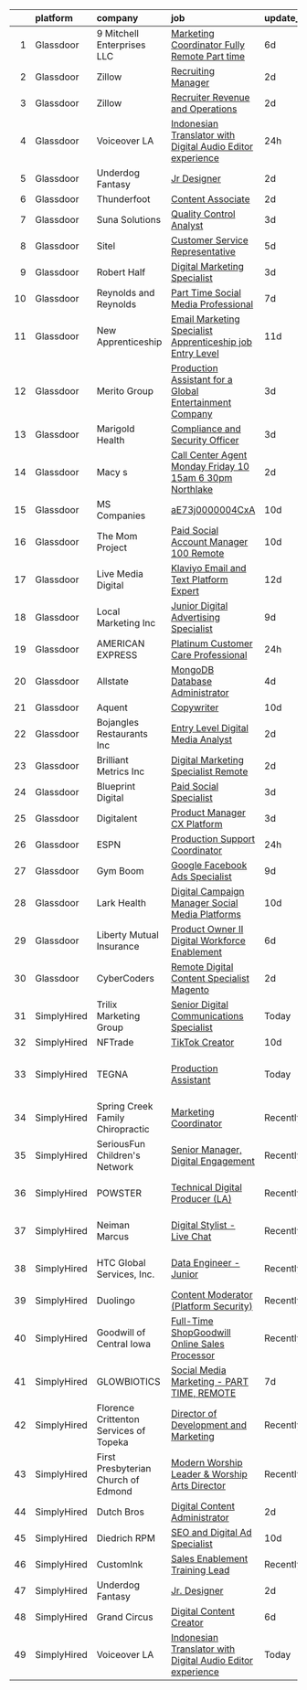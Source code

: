 

|    | platform    | company                                | job                                                                                                                                                                                                                                                                                                                                                                                                                                                                                                                                                                                                                                                                                                                                                                                                                                                                                                                                                                                                                                                                                                                                                                                                                                                                                                                                                                                                                                                                                                                                | update_time   | location                    |
|---:|:------------|:---------------------------------------|:-----------------------------------------------------------------------------------------------------------------------------------------------------------------------------------------------------------------------------------------------------------------------------------------------------------------------------------------------------------------------------------------------------------------------------------------------------------------------------------------------------------------------------------------------------------------------------------------------------------------------------------------------------------------------------------------------------------------------------------------------------------------------------------------------------------------------------------------------------------------------------------------------------------------------------------------------------------------------------------------------------------------------------------------------------------------------------------------------------------------------------------------------------------------------------------------------------------------------------------------------------------------------------------------------------------------------------------------------------------------------------------------------------------------------------------------------------------------------------------------------------------------------------------|:--------------|:----------------------------|
|  1 | Glassdoor   | 9 Mitchell Enterprises  LLC            | [Marketing Coordinator   Fully Remote  Part time](https://www.glassdoor.com/partner/jobListing.htm?pos=109&ao=1110586&s=58&guid=000001815bd82661876783ccb4661e90&src=GD_JOB_AD&t=SR&vt=w&ea=1&cs=1_9261e1f8&cb=1655103301888&jobListingId=1007921210020&cpc=8795CF9063CD573D&jrtk=3-0-1g5dtg9lir15q801-1g5dtg9m1pkgu800-f62b9c7f2138d9f6--6NYlbfkN0BSFMCn7eeYRzS2N3iwmmjpTrky-tMhmfn8thTthZAoea58hDP6x_fJmTd1usohmTFAjnv5X-oxljtOXFHT1jrC_3pUy-PX27fFUlzIHBQG2rx99mDlpj85_8XjrCGBTB2-lxD1PUNO4xuyzA1f0Nod8rhuz7AMbVUFYgIbfELLiPIkcMDpP-2KP6H9iTSjmokwvsYEZRHsSqSbH3_oQtiZSUS5ERjmkgXeS9Ec7zKlPPNJoxviZpGN8uAFUXKirskcGLVU3hC5ysF1ANRmkWlpaQqyEinv-3-uoxLq8lin73w570H6C7MAfpkchcb-8WARz1VyhDR-BLh-dPvmrs_4YGYNrf7Wvt5fkdLqBGp5YYtfWGpOn0IInOgja4hHazBvyoJDUAdhyoMt4z0edmoMr2aQcWiGArwvVKBx_-U94srZtNtLR46mOPm7R9DAt2Lv8VZx6FqK0h18iv6vRqp5zqqPXQM6F1WXlTtz1f-abxkKkzZ7QNNM48yqo4lTeSk7yMr8feK0nmg8_GpOiF_B)                                                                                                                                                                                                                                                                                                                                                                                                                                                                                                                                                                                                                         | 6d            | Remote                      |
|  2 | Glassdoor   | Zillow                                 | [Recruiting Manager](https://www.glassdoor.com/partner/jobListing.htm?pos=116&ao=1110586&s=58&guid=000001815bd82661876783ccb4661e90&src=GD_JOB_AD&t=SR&vt=w&cs=1_f4bce9d2&cb=1655103301890&jobListingId=1007932552451&cpc=F41FEAB56D215062&jrtk=3-0-1g5dtg9lir15q801-1g5dtg9m1pkgu800-b11a5a22c1d738e2--6NYlbfkN0ANMurRYyPEXg08u6OamUd1Mvhk-zhFSGYIZgoJR86UvYL2v6MoUqae-sD5DnU21vqifuXq_WuEnXXXVBmk6fLVYz8GJ2OcugNzUFVsbAfMfs_sFWppepNybC8zej0n13G1dj7YBxpFM3xlNn4E4aVtDt7nUKP7NlAcVcdmr1Iu5bKRICpda-Eb21EA-Gyf2eUsmyokzLpjoGs1MvbdUlW6-wKAU_yn0CQw04z9TUxEdRUfkPzBAfVfJ_KPalcioED5HChb5QII9qVf_8Q-qtsli0Rzrv0_SkdO4j3-bK5Gh-R7-jrhoVUMIAg1Ss9ZmsbgZrM1aFO_mLCqSQQPPnxOl9buUuwRQEw0p6B2-IP6mE92ZO6cbHz-236ammL6l4HNmYlYJtW4aRC514fUSYIwLfvS2ckyM2_fgI_qyVBmk0RF19UZsaDw_ZasyBRf5cuj5rRbpSzTLTN4JbkmAl69c9n2ORRsJmcMoErX8Aw0ELhWSWb_G5QTVkxBtR6q7fEa-d0-QkPxnqHnJlafDVIA4F92EEp0I_q7dhb8XzYDMjwbhrT_u6a23cZPCenp9NupEOoa3OkiWkoZY3twUXyjlUEcEVJ7FWg6SsYvt4OOmHsjEsNCmyesNefD2IVAv2Pd1PCi9Zh63fp6AOXnVu5xDMY9xrrwFbWqXJ1USOi01OevZPQd0c3pA-TyRx1mlc92aoqNbCduh9-C4K5iniZqrwHW8V_r1Oxvk-7G16n5TruCS1Y4l3wvqnL9D66Dnt9goMCFDN6GiEa4O5pDxQEGrj-C-N93GiafVfHICTE6_MRxXbWvNwyxLLgPa7YH3Paw5IfuFwywb1GCd_su3RPLWEfjWBCbd5y30kr676rYWMfYV_yCFnaflGsdHhozlQA%3D)                                                                                                                                                                                                                                                                             | 2d            | Remote                      |
|  3 | Glassdoor   | Zillow                                 | [Recruiter  Revenue and Operations](https://www.glassdoor.com/partner/jobListing.htm?pos=113&ao=1110586&s=58&guid=000001815bd82661876783ccb4661e90&src=GD_JOB_AD&t=SR&vt=w&cs=1_ad6d5e12&cb=1655103301889&jobListingId=1007932552450&cpc=AC285F3A3ECA6BB0&jrtk=3-0-1g5dtg9lir15q801-1g5dtg9m1pkgu800-45abf859e44f161a--6NYlbfkN0ANMurRYyPEXg08u6OamUd1Mvhk-zhFSGYIZgoJR86UvYL2v6MoUqae-sD5DnU21vqifuXq_WuEndYloAUq4fLMK_bWR2Ljk3gJMirSM66VgDgy1SQ9EqNz_irzdbUIYZmVRdha_u165LilWBMFQXMkNsIsNVyvg4jvwKr65WcQUPZYvCwo7A93kgAxmuF-FOk9sehntzjy4gQNC_yBiM-jfVvlOq55vls0svyn_kECYTZDNH6XG1f6w1nGO73wM_oKQMWq4BuAv3Q1a_0bihZX5EcoYmwVrjTVQMMS9L4MSmXL0FpCUqMe0sHuRb9IPG2zyHGf0_dUYOhBWgE04FlUK0Imme84op-gb9xRqS_pmWRTZDi-C_T2aWR_5W4S5ifQKyAARnM3XFFmnT0qZ1JaIXVlezFlAUwxB8x1eSpW9hhJfP0D3uQGJOZnOKyk27Ni5-quBRAg1cpsi6mmLzRu3MXKoFlv_3O0o0-7d85fnT4qQueUpNnALaXMCb3jiRnKlIez7TmpIl1kg4h4MlOA0Fq56JF2DohMtQoG8SZWsd8gjbaXTqavPY_e7-BK0KXU2bdJYo8AiHONzK56HvPmIxHheJTQDvn9JodzoaHgTU9cBf3dt0ppgL7lV7OYiXVEIndCJSiwKsHyev6HHLhoXoDyaZJvmhOlEl-hLOnCxyxv9ieBZTKu2UsDoVHe3U5-Nw7o5FXDWfM1CbW5S8BNu-7pGeV9doQc6LKFG2iC3i8GdPyznNDe5e2ex3MpKnflPZXf5mPHS1wY7NLK1aYq3RUqecFCA28n8hV2mNQdu6JuXoI19GDnS7tc86PrrgR7sEhh3-etbG7V5BKunN_AUBDkj6h9gDiRBT71C9LTCZzQOZtETiY0EWWGG-x9fqE%3D)                                                                                                                                                                                                                                                              | 2d            | Remote                      |
|  4 | Glassdoor   | Voiceover LA                           | [Indonesian Translator with Digital Audio Editor experience](https://www.glassdoor.com/partner/jobListing.htm?pos=101&ao=1110586&s=58&guid=000001815bd82661876783ccb4661e90&src=GD_JOB_AD&t=SR&vt=w&ea=1&cs=1_a5fb8438&cb=1655103301886&jobListingId=1007933939678&cpc=39721386339D0809&jrtk=3-0-1g5dtg9lir15q801-1g5dtg9m1pkgu800-20cc62e87853fccb--6NYlbfkN0DsBOlmEAMqZtav1V1WKZO3RUElpafjggtWvxyDQ3xFSh1wBRGmW-tFba2W_xw8-Hatjcodl3mTwz4idUuiZhDZXlKJifyiZnd16kPJfp4M4lo3uXkctPz3dNjnCa3CYtOqih6zwFo5UgrtChhrC3-NFQkg1VW5RyFjC_ok75n5nFb2v8G8K3xeaukjPzgj7MzSYPvi-sT-3Y_Aj8op4hKtF_51dT7xvU9-XFkeLkFJBnY-ewPHtCNJCrbc6OTijHgzMI2YQP3gNsbM2sAADgL008H-sfamjvk-U1Fo75tk1sZ7Iz5ZXFHq6hBQ_TsQQl0altIocbgRTH2NXcVAxL1NuFjnwGxCGQmiUZlb0HVVw7Nv6o8H9g8nHCITyYJNDTcEWdiGzrThYpxVKeeycpbfSkcD_ukZ4-2r7uBJaSzSlvCip-DyzO4Tlm-OgOMUEQkpYg65Sqejb-KrxHQD99tBgsqhRcbRzlHiZ_5efPPzTo92pKW2XBB6JJtLLBATRC6xCjfau0BywQ%3D%3D)                                                                                                                                                                                                                                                                                                                                                                                                                                                                                                                                                                                                                  | 24h           | Remote                      |
|  5 | Glassdoor   | Underdog Fantasy                       | [Jr  Designer](https://www.glassdoor.com/partner/jobListing.htm?pos=129&ao=1136043&s=58&guid=000001815bd82661876783ccb4661e90&src=GD_JOB_AD&t=SR&vt=w&cs=1_1f39be76&cb=1655103301892&jobListingId=1007932103503&jrtk=3-0-1g5dtg9lir15q801-1g5dtg9m1pkgu800-88605f5ca8597a17-)                                                                                                                                                                                                                                                                                                                                                                                                                                                                                                                                                                                                                                                                                                                                                                                                                                                                                                                                                                                                                                                                                                                                                                                                                                                      | 2d            | Remote                      |
|  6 | Glassdoor   | Thunderfoot                            | [Content Associate](https://www.glassdoor.com/partner/jobListing.htm?pos=105&ao=1110586&s=58&guid=000001815bd82661876783ccb4661e90&src=GD_JOB_AD&t=SR&vt=w&cs=1_cf8115ae&cb=1655103301886&jobListingId=1007931841418&cpc=F4EED0218A761C36&jrtk=3-0-1g5dtg9lir15q801-1g5dtg9m1pkgu800-62f42ef99e2d38b9--6NYlbfkN0DADIrViP-jcLMruqjCgkvMksueoTQ5-MUjT6nkJ8WHHdfoPgZB6Geja9A4u2Yji6lcFMqFLd8fExCsSiUyIRb47MsFWqj5NDnXeLDlux2ExDbBztpkOtE771d-PUwHTXJtTg7gkEnKJDfWUSMCYFV6oWrbUYPOWiIu-O-6xKaqZY8HGOxVkujxwiPlWUjjADV4ecRGN4keZy2x2mgyMLIGtVyT94SlVEDJGrX474bmqhBI9UoPDBapwQMO1S-oR6P2hLuUgyqStuAQkl0Lm4QmyuV5iWwNdD-j-86OcXePQZAdqZyF64xyVsqjZGst7dsYlZTiGCjL442bamBGJ5RPV7Hvz-MBmHu9t497-PiTzlPj3_q1nOFOJRsrl82vmPXsaMD-r9-iAMQTPpkm6j4Gn6oxrWkN-xLzCRzHqPPCUZz7Uyat8YEZ-5lkjcvx4PqNMvAIjhrbSyGMJw9VY-c6gGQMxkC5lL-zmEtcxr582k6Ti7JBEnJ6-MOGDkteU1LUQIPzuBiGpzgUhv7GfydH)                                                                                                                                                                                                                                                                                                                                                                                                                                                                                                                                                                                                                                                            | 2d            | Remote                      |
|  7 | Glassdoor   | Suna Solutions                         | [Quality Control Analyst](https://www.glassdoor.com/partner/jobListing.htm?pos=122&ao=1110586&s=58&guid=000001815bd82661876783ccb4661e90&src=GD_JOB_AD&t=SR&vt=w&ea=1&cs=1_8d55f3d5&cb=1655103301891&jobListingId=1007929727292&cpc=1FDE87803EF93CD3&jrtk=3-0-1g5dtg9lir15q801-1g5dtg9m1pkgu800-5534a91d49a13d1c--6NYlbfkN0CrKuqFZ2HChdZyiPpNbXltZG8irn86HcrPSLd6tRIx4ZVIhI3EJU2hNTlUwn7jSEQypyfTYUemESxWxou7_jzjgQt4i_Mv3IMecdU72UuDiYwHzhysaUgBqoSVZu4qWN_bob6W3b9yfvgwlswaY7PXCDZgfcdPTdmHWyyxQyO7ClEzb2z7Yu5nswUlKtbI3Tf29g8L-XPqIlrAenHhF38wd39am-llfMKzFavoCh03jN-4VG0XpSKBgUIA5a-f-Ukokm5paOIflkb_2F_rB5IPKHEQpYj6ZCc9gxXZs4_q25izIs7JsHHMkE-e7tHJJhbYcY7inFqOMZKAnGqNP2dVs5LHq2vEQDyhexFNjr1ghFiI28ktpr3R0DqXTZ69ghfSKvjD_f4m0sxzMjuIh0FquRITM4FJTLxF3FQx3ZmyegpcQ9O3i1TpDQkqC2f40M45-DvwesDarMqOHRilUcEiaaN5ebgvKGM3AqWjoeQzGIonaBeuUjkPE7NHywEzyuT3M2K45Hm6x_u1beZFF4Ep)                                                                                                                                                                                                                                                                                                                                                                                                                                                                                                                                                                                                                                                 | 3d            | Remote                      |
|  8 | Glassdoor   | Sitel                                  | [Customer Service Representative](https://www.glassdoor.com/partner/jobListing.htm?pos=102&ao=1110586&s=58&guid=000001815bd82661876783ccb4661e90&src=GD_JOB_AD&t=SR&vt=w&cs=1_d7007f0d&cb=1655103301885&jobListingId=1007923404343&cpc=3BA4CE39D5B5DEF5&jrtk=3-0-1g5dtg9lir15q801-1g5dtg9m1pkgu800-32fe2d651763fd99--6NYlbfkN0CBtZxUpP1QTOYFeIJnsNrvL2IvFQoGtsAuEWSa46ujWVuS4m7EkjU5ZZ5i67e7zzWspVzDbrwPtSXOQLFlCGBNCFfkak1sM196VjgWo76NvJHv7o4GLeKr-rOA_9Jz91gfEMKe5SFvrvlM5l0d87JtXgIJilXxK1ZAbHtSHCG5ewI2T3V83oOxaJQoTftcmCA_a-eqVVtv3K3ZUbqlhxIo5wh_BtN_jQzzxfmJsmwKB2ee2o4GDBtpABthl4Vc-62-K6S2LKUSq9muVYWRi5QdFHR732oaU3id4861nPuM1kml_sf84D0SgWs3SWNdIGpoadb3andoZ1dTbp0RH2Fb1uRCqaHVK2p-UysQCZYvpGidpEUFBKgL_ee18QTylH4jncp8T-V8DhsFsjbc4JtwMHgbTQMCxsyXXRowsbUI3HMWtlxJ6JEZwkMggvI9nlSpzmSZRD6vkcFvewtNAW7VjnlND34VrRm6NtKieHWUr8O2TMZb0oAqyEx5jw9evqI%3D)                                                                                                                                                                                                                                                                                                                                                                                                                                                                                                                                                                                                                                                                | 5d            | Hephzibah, GA               |
|  9 | Glassdoor   | Robert Half                            | [Digital Marketing Specialist](https://www.glassdoor.com/partner/jobListing.htm?pos=127&ao=1110586&s=58&guid=000001815bd82661876783ccb4661e90&src=GD_JOB_AD&t=SR&vt=w&ea=1&cs=1_562b98e7&cb=1655103301892&jobListingId=1007929643911&cpc=8795CF9063CD573D&jrtk=3-0-1g5dtg9lir15q801-1g5dtg9m1pkgu800-a65569611eb9b146--6NYlbfkN0CpzDdaQkua3np5pkmj49lKioZwmwxQ-yx5plwbYmV_M1N0TAEqFh9qBSQddGPhXeZpUeQmchZYy_R8WKSHK-Evz8ZYdhMQtAlqTCd6udp-hFvtHCY48UqZqxCk3IteXyG9FUe6llHO6dOa32QBmSiH2fljHlppmTk3LANFDzgkX4UnYJdaKaIYsz-pAZmsGW0aRmhXrpD5TWwJr-Ip_sMpfQMj9PjutplJKjyqeB4-8XAtNaYjGZZ4PS7l8FGRAEZqkhzvhiTfnqV3lco9fbiEAcv0bjNYVqcLN9w3RSH-0s20hlyUhGZp3PKSGfKOfSLpFboBGWjiwKaIZG7XTsKz3Mj7hGVjg4xzLu-TUwYD8xYQ11wD5C5WdLcINvPRehjL0X_Wd_IaLszBAzfzU3ngKspA1SmDM9-7c-gFpt7GPqKKfJv3Jwi5FmX-Z7SUmNvt2Ta2zaQjNHxaHia7x5Kn-obrQPVrpEmPcV4bUj6kKx1nKt_gMK7Dz5DN2uITq2c%3D)                                                                                                                                                                                                                                                                                                                                                                                                                                                                                                                                                                                                                                                              | 3d            | Remote                      |
| 10 | Glassdoor   | Reynolds and Reynolds                  | [Part Time Social Media Professional](https://www.glassdoor.com/partner/jobListing.htm?pos=130&ao=1136043&s=58&guid=000001815bd82661876783ccb4661e90&src=GD_JOB_AD&t=SR&vt=w&cs=1_23c76c2f&cb=1655103301892&jobListingId=1007918363165&jrtk=3-0-1g5dtg9lir15q801-1g5dtg9m1pkgu800-7b52f04925b35da3-)                                                                                                                                                                                                                                                                                                                                                                                                                                                                                                                                                                                                                                                                                                                                                                                                                                                                                                                                                                                                                                                                                                                                                                                                                               | 7d            | College Station, TX         |
| 11 | Glassdoor   | New Apprenticeship                     | [Email Marketing Specialist   Apprenticeship job  Entry Level ](https://www.glassdoor.com/partner/jobListing.htm?pos=112&ao=1110586&s=58&guid=000001815bd82661876783ccb4661e90&src=GD_JOB_AD&t=SR&vt=w&cs=1_b4df38e5&cb=1655103301889&jobListingId=1007910269095&cpc=BCC169F53084E245&jrtk=3-0-1g5dtg9lir15q801-1g5dtg9m1pkgu800-2ac7fdc74ef1d96c--6NYlbfkN0DTBj4QuFnqhUtF9Z2VxXbtwG9o9MshGMGKhqGuRanbGyMSKNP2ipuKyi3vSHNuBh_qm0FukiC-HzID8hShhQ7HSKABTN1xWU16Z9ddCbxP6jHqIqMDcv38bPp81BjzagoGwhAcLoOqXlhr0ylGlchxR9yANVZ_r3MeiUpYoxna42EUqG2O_s4-Ey1mHjsvntXbQRIxDNA0CdyNlofw8Sj2ZC7bddhwJeYKm5siRlPr-Oq-qN7oBLqMeW18aRvbGpergslH7ZFePqYDw1qg-9XuNOshlHmYGK5H7C6RLiaLislaLS_lmOMLKrpU4FMz5jjkWZ24rAnPgkAZAI0zwouAjdFVF1_Xi9tpE2f4TIqsj-Y1uGka3sTNxOpWErdq77HjZ53UWHnI9LwHQLWSEs2MIZ182japT5eNKQ542CR_8Dkt9RsY9BK4b4JiMonUYfxvczrdXzUBSHtS5QwYJ-A39CxiRl_uo-0%3D)                                                                                                                                                                                                                                                                                                                                                                                                                                                                                                                                                                                                                                                                  | 11d           | Austin, TX                  |
| 12 | Glassdoor   | Merito Group                           | [Production Assistant for a Global Entertainment Company](https://www.glassdoor.com/partner/jobListing.htm?pos=128&ao=1110586&s=58&guid=000001815bd82661876783ccb4661e90&src=GD_JOB_AD&t=SR&vt=w&ea=1&cs=1_411c0c55&cb=1655103301892&jobListingId=1007929187318&cpc=2CAED5C921A5F994&jrtk=3-0-1g5dtg9lir15q801-1g5dtg9m1pkgu800-015427ad1f571a9c--6NYlbfkN0BiFxj03khHpQVrbr7WGfYZUHWT332XoZuzkLWtDHD2LOluePrTH2Xhx21FhMTqi1f42yBsZzH4MLqhlc-ptYNyGY7HkM8X_NL2KbU1bhQKBP24WEpDdAr9CjZpvoOSLD83xtcfGy7_iLhZchFyjYPLdkj9CchVqBc58cu74xes1rEz5alcd2tJqlEQcRK44NJKmPivNT3ltkEKdkut6rtB6l_Xv2X7Lx34h-0Q6ZnxGzUItH3KoGwZuq9bhawdHrOBl1Getlx2VmpEF-MnUicKwsh7US1cHdX7LADFTskGHd4FomXNxgNaCLHoBZQzqqJqYKmmVFsTgYqu--IdT_xBXVrofWgnNbL87MKsp7Qq6tIRm7U2O8Pdt7QjtqTWxrlACGckmGggP5dmjv4tLtoVwmR3Uxgd28k31gxymKpZ1aYAyuagQ10fyORDFGQ9forFhn1jymV8MQktfRCGqBGkIzGpTmxZt-DGy1jErrQlcQnNnukJnNxUjdtGjbqyqL1HTQMPEpwzQdsmACK5duG-yOpHiwi02ogLJaNE_4QFrg%3D%3D)                                                                                                                                                                                                                                                                                                                                                                                                                                                                                                                                                                                     | 3d            | Arlington, VA               |
| 13 | Glassdoor   | Marigold Health                        | [Compliance and Security Officer](https://www.glassdoor.com/partner/jobListing.htm?pos=114&ao=1110586&s=58&guid=000001815bd82661876783ccb4661e90&src=GD_JOB_AD&t=SR&vt=w&cs=1_2b2302f4&cb=1655103301889&jobListingId=1007929693784&cpc=1FDE87803EF93CD3&jrtk=3-0-1g5dtg9lir15q801-1g5dtg9m1pkgu800-8c0f68c20571673d--6NYlbfkN0BOXuGoEprab630UTZtlO0zSF92s9S7S2JAKfDpgJnI406gz29ovhYOeqb6eY7l0uT23SL8vtJE9c3AeaDpHlId1KB1pvDCbTx-C4q3WLuuDE7eWStVN5-z4h5bweqrON8KgfTDz8mUS5F5-1njXiHac_URSGoqIb_aKIfbtkwH8bs_CyNyMCBsPV6dxyCuEjv1r-nVa5Do9ucKbs1zlK6rvuD-OC3ZT7jhqUNAuBN2qvhcQuAKEauicmRZLwoXjvWYOlINjIA_iiGIfZcjdPzT7WywVyhB50DcB6WTDAJ2ga69JuWZAhnG73XwXmp9XMuERAa0cJO-a5dLxAhnb8VR5Jh_GjK2OYskeX9FfYPdXl3sjn6nN84ep4daQbEQWt6alA6X-52shlRoCmATMN2BCBLsmBvdDncEGMCuQrT_5v4fFjjC_lpZw4wcbXIpx4dX6aqdbKrjwyjFTQisEPcg8EpbkAdm6k2nJsEf3cuYlJqSK0IsnEysLNRdDPz0-q0oH7syaePfVQ%3D%3D)                                                                                                                                                                                                                                                                                                                                                                                                                                                                                                                                                                                                                                                  | 3d            | Remote                      |
| 14 | Glassdoor   | Macy s                                 | [Call Center Agent   Monday   Friday  10 15am   6 30pm   Northlake](https://www.glassdoor.com/partner/jobListing.htm?pos=119&ao=1110586&s=58&guid=000001815bd82661876783ccb4661e90&src=GD_JOB_AD&t=SR&vt=w&cs=1_055e055e&cb=1655103301890&jobListingId=1007930906774&cpc=F41FEAB56D215062&jrtk=3-0-1g5dtg9lir15q801-1g5dtg9m1pkgu800-0cd06322d5237405--6NYlbfkN0DjHvLHG-fYDKeElzGabtytFldtxc-EIiSdXvIQjqX9HIzUG8IcG8J2XBf8CGtTQzigsVLouaJEhk1chz9acrQWKqYta8C2-F_sUGsRAz06zKl3UGG3Uocde9fH8L_BIe9F3azpX5RU4IJFdTxIqFpTFWSVpaPsL-jNLdrJsH4RSZeU3JdmyRbT5Ud3c51NdmvnogkXWjpUgcnNoZ78BX6pktlAH1lVP76uX-cXTt2KOoGNsilUzDZ8mxILoKXEZTOWAzkuEHN-84FvYJJj4FPAwGNqES_xefuWcKzjWHo7K4Id2DWsjekdZgDoEYAKmrcI3Ej--8YP0Laf7GfZL07y2faSJRpItBBw_YpER7B9HTHTZjw7pHBrFwsuE41Dn4ybbPlNjpCUWyCo5N4AX0vGADAFkMBVf9zK7t1Jx3c4TAcLNffTlGEJPIkYDP0P5HqxCtGbxFOtrrDeX_yei73DPENb0qJmGyzOqsr7idUH9GhS7l0jF0w4nHVyqBVGk5KkpHESz0IE4ihLW4Kw6TTjGM-wctG2IJHvxKgErD7TYiJ6wrXQqIYEqTuUd3R7Hogv78TYXKWWd4EOnT6zK7RYbAyxsDbCcoVxKWZWzujYsTaaKKveBdxZ1IURWX2HeMuv2eQtNLubFgp3vdOmGJffHMCtQz99Yhn3xKiC9y9F0FTT1XwR-NowUI0RaZRtuw_wvPvdbOdtvkwIRHcf5OqJOm44RQa4OJFJ4YNDYJQqe_ob-pja6s0wxFxDkkpGgAVLDbUQQfUNvW3JvfBV9XyH3j1HuPzNbuxZQgpXpCzjPAzvuslgIzhsyJLErieN7NNjlDUTQBXCNeSbnWl6P5kHsVlIH_4bZHrlZj3WmYV5vDDm4bV-x04meDKNp4wurDY5vQ_dGMRmYshNUhBWoVcdS9zSQAlt66P94PqAo5PJT1Ssg78F57pJFofAwlOWQBhM6GPVfHFLb-Y7ap-HhDpALYY6ouahHwUF7VgBYJoKbJLr2ZiIvLoXdYA6lF_PneWhFIaT_643Gg%3D%3D)                                                                                | 2d            | Atlanta, GA                 |
| 15 | Glassdoor   | MS Companies                           | [aE73j0000004CxA](https://www.glassdoor.com/partner/jobListing.htm?pos=106&ao=1110586&s=58&guid=000001815bd82661876783ccb4661e90&src=GD_JOB_AD&t=SR&vt=w&ea=1&cs=1_cd89566c&cb=1655103301887&jobListingId=1007913938250&cpc=444700D72F2ECBCE&jrtk=3-0-1g5dtg9lir15q801-1g5dtg9m1pkgu800-e227b6e78217950b--6NYlbfkN0CHRJdIZ4BVMB46Il__atvtPVHzVRY1iBIMLOAFKnfHwlvPFa5BHrP_HqjVdXOt0B-ymID9tklLG6CvnOhtd1dXlgQEEEr42Kattk5kERmJ3LdTqxL-P3sA7SxerF6TK1MDxmrnhkvqzfiyuxTbTGHM6oh2dc48ra3FY2Bu1zzIn2A4Gdlnb6c-uIbJHcIj0vprBkE3T7o1S8bwwtTH_t4D_hbKcr7oCr6ellTAXbRjKKe3C_TJh8Gbmp8OrOT4KjtrLRoPKlwV-uTHPVX21AkhKSRXDltgKojcFFw9Hkj-PQXipL6ElV4nZ8UzGSDcp6wZWyJ_6c2XZXfzU_-O63RjKW6ab-bmwqHAOqu0FGQ758ZYy9p9IS3e1ziefkUJUC94bBdUaP0fh91N-6awgnWrPseu57BlRGUg267kRYjOOF4eiZJ0EovdAci7kcWvi0n-ZXhLVZf9Eq3WpTYDn4TKhYj4mFjTIgi0lsqzQknAzNHzON2XhuGEe3Tg4ymmyq7dyUN0pFE_urIL3vtZ8Gxd6-wuCghGGMQ3wwfdug50DVBbuayFC587)                                                                                                                                                                                                                                                                                                                                                                                                                                                                                                                                                                                                                         | 10d           | Seymour, IN                 |
| 16 | Glassdoor   | The Mom Project                        | [Paid Social Account Manager  100  Remote ](https://www.glassdoor.com/partner/jobListing.htm?pos=125&ao=1110586&s=58&guid=000001815bd82661876783ccb4661e90&src=GD_JOB_AD&t=SR&vt=w&cs=1_071b4ea9&cb=1655103301891&jobListingId=1007914033465&cpc=AC285F3A3ECA6BB0&jrtk=3-0-1g5dtg9lir15q801-1g5dtg9m1pkgu800-b5a7e1d4d2bae5ac--6NYlbfkN0BDp_epf89aHDQhKpPegNJQ_ldQpEFZQsM9OcONMGxWx6pU56EKHF58QjVdAUvn2gWOCKJLX5PahxihWHxKO_GN_NFKq1Y7p7HrqWOOB274ytyBHeN_2lQmvE1OTeq7jQ1ENejvETlBMRcT1FUbxM4swL_iwtSVU9iACK4KKblOqqW6CKK5yl7B_45XQbWR7eIExx5WrCZJWgdufeZ3FQgfSFGaLsrHJ2KaRhuL1B0hIzAUNgYFu3bh8oPF56K07aIpr2W_zNgo3aJeeAVvHPD4jAjuh2MfSoqlIrX6-9NPH0UgjQXjVgn-SE8YVHKfL-lGQg5K2L_rk_Tt8OhYCdeK7aOlUaJlEolnQ5Frfr9Byv_gsLArlJeL6phmJwCIp16uFvxiIxaKMAazS4EFLHe0AT0_GTPLURNUynCPR4o0G2vgQUjNyy0cihY6NcrD9t83p0aqaxcL3FUzZW0pl0E-Gz4EfeKqKFqdyN17EzkoGixY7h5L8S39_5F0oe7LoO-Tn1nVhaI9DylEJS-Eq5g3ZUQORgqMuAkmNzZYZISI5I65HlaUtFvR8ZuGg6InbidRPYndKdTsFNCR1dbODFqJt5zTx5Tgbo1OIUAaPMgqbrYlu2mnqyD0_zkI8wdGaySDEjgh8AyCK1rMD6rSzuxu_uKvSO8rtZ0FSWiyDTpM2nm_aot71yiAAVGNJeo3utyWUfY0M3A8AJPjuRvdTcG6WZL1r4-VVAw%3D)                                                                                                                                                                                                                                                                                                                                                                                                                      | 10d           | Remote                      |
| 17 | Glassdoor   | Live Media Digital                     | [Klaviyo Email and Text Platform Expert](https://www.glassdoor.com/partner/jobListing.htm?pos=103&ao=1110586&s=58&guid=000001815bd82661876783ccb4661e90&src=GD_JOB_AD&t=SR&vt=w&ea=1&cs=1_d6e8587e&cb=1655103301886&jobListingId=1007905273568&cpc=217C45A42544DB93&jrtk=3-0-1g5dtg9lir15q801-1g5dtg9m1pkgu800-ae8ad084977edd4a--6NYlbfkN0DWBQaY2zwAgLYjaHT7Fkd6i5PkXdnv4VQtX_K4EGjieNAi7hF5eXFClefUIk4sLcqZhMkg0gkgeLOHWVqxF11QzDrvKwzS56As2KYy_sCgKTj7OwB7obsZpsY4UrQ6B6W7u09d54JwKn4MEWfMeAjPE8c7beYuWLfTxGojTFpwzedircoc938xLr2GGDob2AVeBTTfwPZBmVavPQAOnSOa2G3H25OPoeL3WwWY7dFl_BBgdP6sLtOOyeBP3UC-qiE3HvsD46s-BUes8v8wlH6858HbjyMdChu42i-B0zljDcaS-F2rPTzGN383ZJqZJXevcOVyAzvNT_Xz7GedYyYdznLS_-Rni_DP86_Mc-bIWBigvpNgKG5sjBltmiPfOhIfqBDDySBGYGOWy6TR-GeacJbgS-9DOMuEtmz-tdCgJIn-DN8bNdy6URDlNRM0nkqIjygJuNGiHbwOG7Smiole7jq-lPhL__3Z3BiUZ-rqst0XmZupbmGrTk2t1AfVt4aWJ9KbNgMg4FQjUEFOzudo)                                                                                                                                                                                                                                                                                                                                                                                                                                                                                                                                                                                                                                  | 12d           | Remote                      |
| 18 | Glassdoor   | Local Marketing Inc                    | [Junior Digital Advertising Specialist](https://www.glassdoor.com/partner/jobListing.htm?pos=110&ao=1110586&s=58&guid=000001815bd82661876783ccb4661e90&src=GD_JOB_AD&t=SR&vt=w&ea=1&cs=1_d2946311&cb=1655103301889&jobListingId=1007916720752&cpc=FB7E4A1762AE5BEC&jrtk=3-0-1g5dtg9lir15q801-1g5dtg9m1pkgu800-a4b19dac3a846149--6NYlbfkN0CzmkxONe8j-yzr5BYuDjTG-MufwVApq4WSV9L6a0-OdY_oAMhkEJcf3EynQaWB1rgsIIXwJ7aa5b_LM_8JFTN5xDEdVBzpEn2k4nTgfxkEIqhRsGBrq9Aofs__r0TfV-lAxyeUfa-XpAIDz2DtNNt5yxgkI1ueAtvWidXXDIynmHmWvkPohFwoMF60Lv8xXzqV-TZKixS9ALa59L5kZqb3MeISIQ-c4KkelPfu3DU7jZiR7Px9-MwLzP03gGIPRFCRuXxD4PppjT2apMBZzMQ6hEgZmTI4qr29asw7KeL4PUFWjZR-KJfYNMgAthX_K4I55VId-i2U_-pif4FIOHNsJaxAcPSHDtp0GQC2WRoBDxOfQLajRug0IGGJhPz8XJ9Tlox_CswoJVTdlI_-mS9lVc8qa219jbl02-3UFMst1d8yWdPH46MECY56uhoRwBHIc0R6UX662QxB8bmBlB7tb3z8w6Dj9kon0p2vBFaZBSAgeh-y1qA-pB4BEP4hG5tW6Vsxh8iKkzEp3FnS4PA9)                                                                                                                                                                                                                                                                                                                                                                                                                                                                                                                                                                                                                                   | 9d            | Remote                      |
| 19 | Glassdoor   | AMERICAN EXPRESS                       | [Platinum Customer Care Professional](https://www.glassdoor.com/partner/jobListing.htm?pos=107&ao=1110586&s=58&guid=000001815bd82661876783ccb4661e90&src=GD_JOB_AD&t=SR&vt=w&cs=1_196bf5d7&cb=1655103301887&jobListingId=1007934563381&cpc=FD1C1DA32C38CFA7&jrtk=3-0-1g5dtg9lir15q801-1g5dtg9m1pkgu800-ddfc622afccc81fd--6NYlbfkN0A5nblP0AAnhgopED8_ojjQZxlXcLntPBcvKwP4k1GUfLPORtmzN_ZAa2GorthJNwEV9yq_WDlVwMZ7zJH3BiA_HkaM3yQCAWuyWmmfh3lGB7ZF0jOziFiww8W5crlnAffZPEGOBTWV5wAmYfgefcPF1vAu9Z-cyi-H6kN309og0CfCy4k49ssHpbQpDU_pN056UfUNs4QMXz8jPoJ3o6hCiC9DTTwVqpzYEmrF7fIE0TKc6tL4CqOG2bjt_Eb_mvRRJNpPXQTJeg6g4pJTnxKB-UGkJurkmo8wQcQBs-NqdE_lRI_uOwqPRbL2sibyGL4iEJmrO43BKH41rY6GLkpnWNXsimCBrxFVi1EjaoX6KTtvU13Y4wktWzKWxuD4FXsD8LOmGmes0H4GyZNBpySlzDm4Ab7AF78LujnlHUh6E_plglBz6Ehl)                                                                                                                                                                                                                                                                                                                                                                                                                                                                                                                                                                                                                                                                                                                                          | 24h           | Sunrise, FL                 |
| 20 | Glassdoor   | Allstate                               | [MongoDB Database Administrator](https://www.glassdoor.com/partner/jobListing.htm?pos=108&ao=1110586&s=58&guid=000001815bd82661876783ccb4661e90&src=GD_JOB_AD&t=SR&vt=w&cs=1_dd740632&cb=1655103301887&jobListingId=1007926067752&cpc=217C45A42544DB93&jrtk=3-0-1g5dtg9lir15q801-1g5dtg9m1pkgu800-c2124910500564d6--6NYlbfkN0BLH0BMQoDn-yw6Urt952hBm1JLFZ7WpBxND2cMIOjOqbFVk94wXfJol2fCSe2VsLxzSGw-UADt3aYqiuBWrWNgsBdMbi1YSO8Ygp3OP5qTbHrMIfp2r-N0gKuE9cixoVPMcb92q8kcKqgppvwscUw_BUbnWttFs-CcV57QYlQvTRQO3vIjjo1vVOK1geCmogSmq44T8_fhfTaP69A4oUuc3b6zDuqAgKJ7PD0R94YHi6Fo37m4FHvZ5n7R3VuRax_rIQG1wPfxGhTBbnbWK9k43wb0CpgAoqg7ihGqYj9BfBQeDxAFYLYCkp_o6TLO7AdnorD4PqOwrVwfeQoVUfegKGt4hZ3UBMNMFHNWD6zV9oKeJpifu3DFrYtn6xiDxsqcS2l5s0KNCjMr5lDdSOvRIATjZdJ4EzoCIheuKSQAzvcreVSCYNTUhcvqcsROaVcouFMDZLKUmnT2S6GyLJbIzEbb3Bd-lkXjgGQdVGLqX0_Cpud3jGLVEi3DsNN1UTcXS42QpujoCDZpvSqMzOjQdGKlyNf7Mp6UqwNXTGwMhdC8sMoZvUC7x9TFJuYZ6mfQNQgQGcWetEq-eH2ukbMyMDVjAbWaH06C7BnVGlI-9sP77YTTRL4xdivtJtpgFs5IT_fKBE-34mV57-mQtSsxx3343-l8KWcipKd2ZuN0p7j2Vw2apFoGnXSbUwBYxEWjY82FAWBQ007H_D100bd29wmxu0WjftYdHK-n4dzoJs1If9nqiH1jXxk2-2BeaIDUZIRlm6MYGoe01ugy6NHev1JnHyKJBLR5a_2FjzYIM4olaUX0O-Ag4Sl7ocpJVLUls9zwvRbsy8gqa1VyEJrnIGVOX8joYFm7Xjy9NwtPbMDOm2llSRXtoD1DsibYevCkMujrD4H6MTxpGOTC8AshYRjnJBbOFirOmJGd6gKBglU1UCu7UnyK421ptj8t1wSH9UqXWgL1auI4pPzvOGgnI1NoNFD_nfn_tLmvxLwuemjtqZOvxBR54VCz6puXSPnBISeuia8u_4zHYea1RSlz436lsrWs50pJtj1zuOVDEk36APCOpEkg7-5eD6qh5vjXgxpZgP4hndDL_YXxcwP17CCxa1A3nUvueJDdSKtODz4cipX2YJhqrKUVXAD1O4A%3D) | 4d            | Remote                      |
| 21 | Glassdoor   | Aquent                                 | [Copywriter](https://www.glassdoor.com/partner/jobListing.htm?pos=126&ao=1110586&s=58&guid=000001815bd82661876783ccb4661e90&src=GD_JOB_AD&t=SR&vt=w&cs=1_ba92d33f&cb=1655103301891&jobListingId=1007914398207&cpc=654405A9B1E0A9F5&jrtk=3-0-1g5dtg9lir15q801-1g5dtg9m1pkgu800-a7a1d026ea648034--6NYlbfkN0DMrcEu7yrtATojKJA7cEzGQ3FdRGWLh0CZQInL4ECGI9gD0Wolx9R2EDT7B77c2cSymM_uSYRioRs7ecjj2HwU4YNswYMNTZE0nYhXPmEAYwsAriNAwgqoFob9aVZYDg1vx1oLzhH-7VaKfYw2xtmfryrG52qPWI5-X41sYkEIJByTDPHlOH4cO5oXyIrEPMBemitWTP73acnkHybjV7p3M-nLItNcrA2hrpuGhhggLMFtJOWRsCDrr18rMCbCSI39blkG6JZKzvAgluvJ4b09E8O4nQDdzuExBT7G7FXM296ujMX-SAESOE-bfQVJruqyc15reDb2gT2VuB0bEBWlo0CtHqL5xAuA1t4q3OurAZ7G__VQcjbDOuQacfBkE7xzxJQQITQqTKRsLpve3czAO7sLIAA-biVBeurVvz8a_V04hhx10RSiLs4PS_WseoplW5vpTazJCQ%3D%3D)                                                                                                                                                                                                                                                                                                                                                                                                                                                                                                                                                                                                                                                                                                                                       | 10d           | Remote                      |
| 22 | Glassdoor   | Bojangles  Restaurants  Inc            | [Entry Level   Digital Media Analyst](https://www.glassdoor.com/partner/jobListing.htm?pos=121&ao=1110586&s=58&guid=000001815bd82661876783ccb4661e90&src=GD_JOB_AD&t=SR&vt=w&ea=1&cs=1_cf6a7058&cb=1655103301891&jobListingId=1007931621507&cpc=2CAED5C921A5F994&jrtk=3-0-1g5dtg9lir15q801-1g5dtg9m1pkgu800-72cd6b330e585f0b--6NYlbfkN0CYfPxwlCpdhUQAErO31IkOHoA7HoC2rFkDnF41D4b9ZC75vlebz7wNok6QwunKyuF1FFRzkg61m-tOZkt5i9P9eyGh41zjuam6EQrkLfRiSNh7x41AQAJRXNxDWpoXcr3QpPOazCwCg8-WS_F-v4PJSpAzKiEQxUaZ85AWMdloefqYmPvi-dpIdzn-qD4CtNkP7OzlSOlOfePWQp3U9AESVA6X3N2izPExQldAnKawMbxjyhKkg6uGnRjfK78tuakToH9FGVZf7VpicHQGz3cy8EukTlVT58Ewdv-4yo_D5LsQsp9Q95HjvCKcZ4kBjUCBXa7yMZpuNnTxAPoW39afkKyrGoEubN0iNL9x7WtN97qg2Fz22cpGXNGsDlYoBk2mdly4HL8pcMPspqyh7ywJnX5Gy5waa1-awTWBg4ZUjY6kRnpXqdcagAWg8vvroF_pqVyVW4ynenB2aI44c_1xF-FQs0afXV1e6BXHv62TcPjFi7L6EPsJHNQtYJvJt0VQZ2LnPX9_y70CiP9mBvfM)                                                                                                                                                                                                                                                                                                                                                                                                                                                                                                                                                                                                                                     | 2d            | Charlotte, NC               |
| 23 | Glassdoor   | Brilliant Metrics  Inc                 | [Digital Marketing Specialist  Remote ](https://www.glassdoor.com/partner/jobListing.htm?pos=115&ao=1110586&s=58&guid=000001815bd82661876783ccb4661e90&src=GD_JOB_AD&t=SR&vt=w&ea=1&cs=1_62371f96&cb=1655103301890&jobListingId=1007932447384&cpc=B076152010A3B66C&jrtk=3-0-1g5dtg9lir15q801-1g5dtg9m1pkgu800-eed58fa55ead5b34--6NYlbfkN0BdIF4Xm9g3pe2lcQ2AfJ1yM4cBhwKpZFTomdv1fwblUE5GOTrRqxwJcl9gt0fptuNkYYEYO_TSrzQ-ibU_04LvU0Fi2wXbuWjj7aSdIh7kKEu6zmFS3xb-QQQN1Rm-rBSvfxt1DjuaNx6Wr7CeWWluc2O5KZ27zo4PG0GxZVdoUoBQLzZG9w0yHI17hz7ywrkxeOBnaOtNhO3JFXof-jo6CfLmVbbpBpUzNJuzB7Uuh14J5MbUyfFTcvQv9VFr8-qVFWNcsjHtCMwtYKfPd2EzGu4qW0F9T5YxRxWCak7-9g0WtWI4wjEZBKYhdAospJNbSN1JTUydGgXdnRFLxWrLu69TEzFLvaqMw96zXO2ldCN7BNTsbk8R4COAvEejscEuMfCK4tX4gSVXVfiqI6qs_xDlFn_B3Kox3z9AUINiu-qI2nYF_QvqD3M1BGHANx0TrCXMUI9H9Mu_fMQ-KKZ7)                                                                                                                                                                                                                                                                                                                                                                                                                                                                                                                                                                                                                                                                                                   | 2d            | Remote                      |
| 24 | Glassdoor   | Blueprint Digital                      | [Paid Social Specialist](https://www.glassdoor.com/partner/jobListing.htm?pos=117&ao=1110586&s=58&guid=000001815bd82661876783ccb4661e90&src=GD_JOB_AD&t=SR&vt=w&cs=1_45b49abb&cb=1655103301890&jobListingId=1007929438955&cpc=C4A69CCDBB3B9599&jrtk=3-0-1g5dtg9lir15q801-1g5dtg9m1pkgu800-c151744c2ee671aa--6NYlbfkN0BBTU8ML8dsRm6OssV1NGjCXqp4DLZDgGxpEr9u2dmHEnz8HpyVbm73Q-YrCPc14-6-Mb0vq-nKvE5tELhYrG9sPKpqqsmATcx0PB3j9VLo8ezuJD5Upo3rIl7zWNCgxMBpBlMbqBGvINLc8d1J3BkTDKDcSpv3mns03AVjzYWLxRyGqjC06sHM9VQjd77H1prrRZ9yMwq0EoKiNxRci0SWDWgLP94yeO-65zBus-mts8LGPrH9yAUJnaHMUOMd4oUpoJKllTDlXTcP8FFpQTjkK68TdZAKQ8aw6IpgiqSql_lW0VnoP5B9RyUdnwyF5JSYREMqaiA-klR4QL-bsmjV9rRcSzbO7BUD77WViaSzvPIjTlolUZeUE6ovJDwhwvOVkUrvvleYg9LXqmTVzUNUve4dhLmWgmA3isngkL9zGGkfl4sOqWU6YUU8_-n9DYhNVIYu8N7T--tfWFBBnR1EExADkOgh-JHNlKE-I7OgwSPl4uKrM_qjn5W8xgRB4bw%3D)                                                                                                                                                                                                                                                                                                                                                                                                                                                                                                                                                                                                                                                                         | 3d            | Remote                      |
| 25 | Glassdoor   | Digitalent                             | [Product Manager CX Platform](https://www.glassdoor.com/partner/jobListing.htm?pos=124&ao=1110586&s=58&guid=000001815bd82661876783ccb4661e90&src=GD_JOB_AD&t=SR&vt=w&ea=1&cs=1_e8596e35&cb=1655103301891&jobListingId=1007928889489&cpc=FD1C1DA32C38CFA7&jrtk=3-0-1g5dtg9lir15q801-1g5dtg9m1pkgu800-591e02b1b6161047--6NYlbfkN0CtGRg5Wro3JEg44Di8rvZmXd4KirR5KbMkz_PAJy01Qdsoet8phy3FqGyZqsuFdwSUF9TSxoFLU6wQtdM3BRQUxyLVTzjJFCthqb4gTg_Nqoku-waSy9zTdBGeksOfG1E_Z3ffNeJNrNJ9hgxaXeoME1do_M0lBe_i22bQDn4YS56uAGCPgKNctek130Ekq3ovUScRmmSbzZBW2UlwcJpuwcYCu2xu16NKTU8v40qSTt3dZOVNOgcAa_GrBl8B77iKet3d1k02JGNFTKBguQhghqb8iuLdu8lJf71beyRoB2JymZWIA5bXaPpPQXQe24DbybVI9AjT53eE-JcFQs85TjWzCkFqYBNAsdlnx_dfJblUsA8oD8aNS4pXjjexeS7Dpb7q7-BqK9-nqiLbRKMkLIO5yalbTCLkrtRxZPKJl2C9bRx2gV3AWB9bMXNyd2pFLMpGBxI0UF9qFVh8FerkGias6MfuTcW01qcuvrL40HNklOpDkNZ-NN1kZsSovMEcLsbtFNXCdg%3D%3D)                                                                                                                                                                                                                                                                                                                                                                                                                                                                                                                                                                                                                                                 | 3d            | Remote                      |
| 26 | Glassdoor   | ESPN                                   | [Production Support Coordinator](https://www.glassdoor.com/partner/jobListing.htm?pos=118&ao=1110586&s=58&guid=000001815bd82661876783ccb4661e90&src=GD_JOB_AD&t=SR&vt=w&cs=1_4e8fc512&cb=1655103301890&jobListingId=1007934369200&cpc=FAE5E775D180B2FB&jrtk=3-0-1g5dtg9lir15q801-1g5dtg9m1pkgu800-c0371c445b98c629--6NYlbfkN0DAFTyt7pbDCC2JPO79CSdi1dIb81yjczP5qsKcZIxgiYm3-7g-689Ur9xqU8QiYHVjsDsUHp-TyiOg8Xn2abxnDM0Gh7HGfPZQ--ZoIp-3PGB9A1F_Csi9UKOzcbuh-XwKTiIUM1r6X_iq7RIcOqutROACS6TwNPbLxIFCRKGqefftcK-RRfZgPBsb9y7cDu689j5xG2zfneT7CyeH-f3Dw3zkeycvq1b508RLdpP4yHPVJe7kaYZ_7ovqNb0fL5oY38HXtqe1GkOp4hZQWfoYYU9LUKUWGQxCx_JQoO9h9kXr7P0If0PEkBswR1Ina4bYZE6pgKc76kAo9FdiFUhR4BBd9LKG_eGJKKwqeZ3Kmd0iff6elFHb1tNs7495rUmV8m0CK1_aYN_y_ulG7XXElRi-Gw2UsNr6DlfJRGggD7AFklm38e0TWs-x3FdJjcCgE48o919CEw%3D%3D)                                                                                                                                                                                                                                                                                                                                                                                                                                                                                                                                                                                                                                                                                                                   | 24h           | Bristol, CT                 |
| 27 | Glassdoor   | Gym Boom                               | [Google Facebook Ads Specialist](https://www.glassdoor.com/partner/jobListing.htm?pos=120&ao=1110586&s=58&guid=000001815bd82661876783ccb4661e90&src=GD_JOB_AD&t=SR&vt=w&ea=1&cs=1_d7f24070&cb=1655103301891&jobListingId=1007915978961&cpc=3BA4CE39D5B5DEF5&jrtk=3-0-1g5dtg9lir15q801-1g5dtg9m1pkgu800-b8358f5cc12e9999--6NYlbfkN0AoDDpkrGhtzKE0gVp1BlX-LnPD9pSPoLM4cZg7PJyRwXta8g-PD65g8rZ81EY2jfnm--PqcCOAmFxPLdChw7bpoweFo2GA6TW2jprBrq3X7ysVB-GjjbIFqA6kGDn_Pz7drVBR436rN20rVw7ec1LJ83N8NSlR3x9XC_C2E7_WhpgCdUkn6hzQRyKWA8LnlBIdmTZdJ_arPQ9n_kIvjX9arX6b__SkQ2pC64cYTpBnO9WDaCNgzjXGLwanP4mg6tlm8Lv4_3jKFVGkwsJExlRkUdQMnvuyOBecqHD_JrTgSk_9OnKO0lWBJkC9yVXYV8EB9uTxrstsv_1reFLpjTxSFm_uej4phnWSujV7MDRhOtOgC3J26gw6mY39Y8AwyV8g0fcMYmLw0LZ4_1Q9tJpEmVVpk83MCwbUdHWrpdyokUdtL-1jrZcsWmiHfWpNcZtz7lQkXZ5Ji7-Vwhv_5PEK7piUTDY5gqrVzJ-Whx7xhCxxX2mi2qmKPqlmNAEn_Pv0k1cmVwtGWURIzCuMOHkx)                                                                                                                                                                                                                                                                                                                                                                                                                                                                                                                                                                                                                                          | 9d            | Remote                      |
| 28 | Glassdoor   | Lark Health                            | [Digital Campaign Manager  Social Media Platforms](https://www.glassdoor.com/partner/jobListing.htm?pos=111&ao=1110586&s=58&guid=000001815bd82661876783ccb4661e90&src=GD_JOB_AD&t=SR&vt=w&ea=1&cs=1_18593f85&cb=1655103301889&jobListingId=1007915079045&cpc=1160948BCBA38B5B&jrtk=3-0-1g5dtg9lir15q801-1g5dtg9m1pkgu800-b07692dd376df051--6NYlbfkN0BiaPbRicbIvk_wQNYQAiEIYBF8qRYaKffsmrJB_M9P1Fy1gJ25aVdAvUz7kT0dQ3RE04-6qvXDAEpQ_hDHCFOuWf-zG6XzIe-WsTSuDKRnH0NBQoMScoE8fajRe-dz_sLXIoXh0jbj2yeca9SCTB28nlGzmFAHP2x7vMTcJGnj-HfqkBI4RStASgd8g7C-94Ot_m-_Ov23KJX8xxyzu3PFPAvbU2o59Pwy71D_LpnkK-LUOUWAFN30S4bS2jm_vs-yZHrcynonfcpj8j6SZENBIqBK0k1QnlInB5OKb6lA7o01jmzQMSNmYukkvntKlPbzuzz89Dg4mN4p_lzcL-SixO3G-aIuvWyiIs_uMaYiVstSEXUXtXQF-_wfKJto47rX256RoJoFZw30uB83Cid_YwAjNZ3Q7F_4r7urOmA2uL_SOgo2v3l1fqxUi7HLLZmJNcdZI0AnnELLt37ebQtpBshKEFH2-p95_NyNUF4fmEun4Mmde7yyEhEUJ9pL1f83Ube_nVmY5yKlqL592qDh_cCC9DCChsWjyN21bdTMVZGuyMRwNWuaqF16v4guyPz6j_taC5aJqdHPWMwFcmsEfGlBdQgk12qImXPGkffizPYylIw73tLCGq-SGrc9ms4e7Pdl8WSJUbwH4S3ne4H8iFER6_nt-fnYsAb3oRRD_FpER1Wiiteih6F3YvLEl65eccPMTZQ9LfUXwPOIV19g5STg1yoQcJjLIpwJ4Rr_i3T-avuNhyhZAanxtZXUMsIlezWer181YKZK34LhM1ZxhqN44uXTgxK-onkvXSNK3QbTKSuqgv1UqCqImlSxq_Y_rsJDj96QTrH4-So_Hjy2xjGQrwPSYUCZE2GQheQxtCvV8VPKfehgaElttG-jUBbjx7TjLagzyONurBJPzTeixj18ouWtP-7pMBP68tKt3BujRhjiTg1VYmHtPbm1M3ei06R94vNHFffWyzjWk2j738c7RrNdgFl8dBugxSBu0jITQk9DVfd24VPpzDHBfls%3D)                                                                                                          | 10d           | Remote                      |
| 29 | Glassdoor   | Liberty Mutual Insurance               | [Product Owner II   Digital Workforce Enablement](https://www.glassdoor.com/partner/jobListing.htm?pos=104&ao=1110586&s=58&guid=000001815bd82661876783ccb4661e90&src=GD_JOB_AD&t=SR&vt=w&cs=1_45642203&cb=1655103301886&jobListingId=1007921597237&cpc=A0032DE20586B9BD&jrtk=3-0-1g5dtg9lir15q801-1g5dtg9m1pkgu800-24e47261c53419dc--6NYlbfkN0D19kSVUiNzG2UWy1lRGehFMusHrHGUl8ru40ax50wmt-THYVDVXiQ1RxehNPznEJEWebD6HrvWC_lgpu0DFAZ8KA2xeBiAoB3FnWm_OhM-tjzVKmmiYN9UEZoziEo-oKACzUQ9opUt8krv5tfPpgN9c-jvIpA4IQnTveSXctEVUHen3sfK-_DysWh3mw_3M9zXfDWpPeNlzV5Pczps26tlrOvcxZuTo71Uw1oZoULE1YF5QPGvLL4nmb9aDnL6ZqGqH6OLJiiLRDPNEF1XdLr-vJJQfRrcaaV1RNrRxrnCwV3FrM3mW3WGefPJ5YP4XS4WQF-bTbMTjHUy-nJKy0vsMY-k3L0ggb0Wwex-MzaxgO51jaeoVasGdueNsskvnDWBIyppYPdET3LwiPJRDeAzuca2P2w5uDYk_UJwsWKAOUo4fG6lD6fozaSPoBHP5-4QosI4kjoVetNSwZWcYbodaB8cU8xpUNiZ4AGE7wTYnCTDauKPRMikWoEG3CK80NmFmmcf8ETAau5FOl-N0Go6OdZXHLTVNDSGrxc29oTnLQAbUJi6AJoB0lhzsRbfxYbqLBIVz3PvTtpSGHUvNyfFZyDJ6BIY8RtqovpdUjrD1xkzUvBAMdFarEQPI8vPYS33iKiwWXnWfuQLrTqZ-8Ow)                                                                                                                                                                                                                                                                                                                                                                                                                                                                                              | 6d            | Remote                      |
| 30 | Glassdoor   | CyberCoders                            | [Remote Digital Content Specialist   Magento](https://www.glassdoor.com/partner/jobListing.htm?pos=123&ao=1110586&s=58&guid=000001815bd82661876783ccb4661e90&src=GD_JOB_AD&t=SR&vt=w&ea=1&cs=1_95bfadf6&cb=1655103301891&jobListingId=1007932648006&cpc=B076152010A3B66C&jrtk=3-0-1g5dtg9lir15q801-1g5dtg9m1pkgu800-ed9ed6cff64d0b47--6NYlbfkN0CpFJQzrgRR8WqXWK1qKKEqALWJw739KlKqr2H-MSI4eoBlI4EFrmor2FYZMP3muM3FmG-NKgQgvjHc1TL09E83NXdd5WI-nSlFftvMyBlpTki8Ar7EXuBhbsAesqGF-pgdadxvYosL6xgdVKCSTLMumz-dHPn4ZyzYZZg9jm1t5USdU4JnoJttDOOMkwBHM9ltWx9ZH5ehLuHX2bbLwH0ISWFS-qbCnsFBMkIr6Eixd3mWcPzK2J4HZmc0fb747OA9h6tMnDpTaQZt1ELewQOP2JaoYRgKOf8H7tTgdi9pGJwc9kpmt7K2Dj4_IesP-8e-McfAkama5Br0yFlsi5g34-IiTk-6cfjpeBA6mV0B4XRIjku3gTpOYrEboZjraDNjedx37ZQLC87rhZaJ-WX_IDzpp0FuM71GnGYh6Fhww29qrHBZ04-loB4JCZh33U7vz8-C9yMLft18K8Lo4GulWt57FIclYOQ0u3_Frb23tKGGVbqvWYAqRub89bmngW78-iWQu6ifbOTz1-LUa-zu4uI-s6UAstr-5Fhc53Sli1OxqpXseo1VsCmrP3Fl4X0TLQpsORtVWKRHa2HxY0adQFFh8ierw4S88ubPqU3Y7F6emcquJlFKH6E3v5X7R8UALEJJ8kV_pGXQ5mOgDL-oB7t-ILWwPBfBbgJuXIUiiNvJWGf2-mF5f7fLLMgm-XjhGX2gKGy8BMAbX_FKoX8Y67wCcSTH00khnMQ_uxdzPWSaU0kaKdqg-NHP4mdMT-r1cTyYQddhlp3WL7WGWjuRX94woV45alvFnjh1mfC0A9nadPS--ggIzWlVkQmy0-JEnjVu00SNhBd-zNNFJ7njpbqsztfu-biatknfXEZlgxO1hJQ7woqoURnHGJOLM-13RCUKl1rT7KG_5cco9R4gEMLfYkxJ75fci5v7m60VKzR8mL08dlvoJqT7VoNy_feAUGmNFJrxUlix5ITdFijkzGRJfTl6sCX8IWsbTSoBRQ%3D%3D)                                                                                                                                 | 2d            | Austin, TX                  |
| 31 | SimplyHired | Trilix Marketing Group                 | [Senior Digital Communications Specialist](https://www.simplyhired.com/job/M73jgIKDElztQBazdTB2Cb5X7mU4dY0P-rcHFMNbVyXLIhN0rRlbmQ?q=digital+platform)                                                                                                                                                                                                                                                                                                                                                                                                                                                                                                                                                                                                                                                                                                                                                                                                                                                                                                                                                                                                                                                                                                                                                                                                                                                                                                                                                                              | Today         | Des Moines, IA              |
| 32 | SimplyHired | NFTrade                                | [TikTok Creator](https://www.simplyhired.com/job/L8BmpPjjvIM3IS_iyG2UwnPSCVMOx7ROXyr7PtYuobmcUDhziUeUfQ?q=digital+platform)                                                                                                                                                                                                                                                                                                                                                                                                                                                                                                                                                                                                                                                                                                                                                                                                                                                                                                                                                                                                                                                                                                                                                                                                                                                                                                                                                                                                        | 10d           | Remote                      |
| 33 | SimplyHired | TEGNA                                  | [Production Assistant](https://www.simplyhired.com/job/DaBY3ws3mX76iJHpjLSSU2HpQhzo6miwUjlpCjJJ1pHi4l8VvK7yMw?q=digital+platform)                                                                                                                                                                                                                                                                                                                                                                                                                                                                                                                                                                                                                                                                                                                                                                                                                                                                                                                                                                                                                                                                                                                                                                                                                                                                                                                                                                                                  | Today         | Des Moines, IA +4 locations |
| 34 | SimplyHired | Spring Creek Family Chiropractic       | [Marketing Coordinator](https://www.simplyhired.com/job/IFAm6_j4l4bq3iGxy7512GZcp-f9kfMZcnYDVW6HBUJBhLIVlI0FZw?q=digital+platform)                                                                                                                                                                                                                                                                                                                                                                                                                                                                                                                                                                                                                                                                                                                                                                                                                                                                                                                                                                                                                                                                                                                                                                                                                                                                                                                                                                                                 | Recently      | Lodi, WI                    |
| 35 | SimplyHired | SeriousFun Children's Network          | [Senior Manager, Digital Engagement](https://www.simplyhired.com/job/7GoyKdcwVJz7iMSqVvHuM5KUh6NCd-ptFi5i0RWnToA-HuMJkmR9Kg?q=digital+platform)                                                                                                                                                                                                                                                                                                                                                                                                                                                                                                                                                                                                                                                                                                                                                                                                                                                                                                                                                                                                                                                                                                                                                                                                                                                                                                                                                                                    | Recently      | Norwalk, CT                 |
| 36 | SimplyHired | POWSTER                                | [Technical Digital Producer (LA)](https://www.simplyhired.com/job/X4xGn1E-w8Go_pZWhY3JZog5rr2XiLZqR1aSI2Yqat5VQPt0KMz2nA?q=digital+platform)                                                                                                                                                                                                                                                                                                                                                                                                                                                                                                                                                                                                                                                                                                                                                                                                                                                                                                                                                                                                                                                                                                                                                                                                                                                                                                                                                                                       | Recently      | Los Angeles, CA             |
| 37 | SimplyHired | Neiman Marcus                          | [Digital Stylist - Live Chat](https://www.simplyhired.com/job/CvAFVMCN-TRQZsigpMCF7Ee_TPbgo-YZ-wSTRRjzCONd7kgls9rG_w?q=digital+platform)                                                                                                                                                                                                                                                                                                                                                                                                                                                                                                                                                                                                                                                                                                                                                                                                                                                                                                                                                                                                                                                                                                                                                                                                                                                                                                                                                                                           | Recently      | Phoenix, AZ +4 locations    |
| 38 | SimplyHired | HTC Global Services, Inc.              | [Data Engineer - Junior](https://www.simplyhired.com/job/luBri-Ldc_3OWMaAJFvpNi-8PpE0ttGp7GVGi9DAXbiq_raOxhjKlQ?q=digital+platform)                                                                                                                                                                                                                                                                                                                                                                                                                                                                                                                                                                                                                                                                                                                                                                                                                                                                                                                                                                                                                                                                                                                                                                                                                                                                                                                                                                                                | Recently      | Grosse Pointe Farms, MI     |
| 39 | SimplyHired | Duolingo                               | [Content Moderator (Platform Security)](https://www.simplyhired.com/job/IVWkfenPN8jef4oopzzLLRHWe3-l1oBWjn__wSJ384Mo3HTz-_Iw4Q?q=digital+platform)                                                                                                                                                                                                                                                                                                                                                                                                                                                                                                                                                                                                                                                                                                                                                                                                                                                                                                                                                                                                                                                                                                                                                                                                                                                                                                                                                                                 | Recently      | Remote                      |
| 40 | SimplyHired | Goodwill of Central Iowa               | [Full-Time ShopGoodwill Online Sales Processor](https://www.simplyhired.com/job/IlByQ7LImhrB8rmxwBEm9-2Q94XnwMnUODOof_jcZOL4-Pk8T31KuA?q=digital+platform)                                                                                                                                                                                                                                                                                                                                                                                                                                                                                                                                                                                                                                                                                                                                                                                                                                                                                                                                                                                                                                                                                                                                                                                                                                                                                                                                                                         | Recently      | Johnston, IA                |
| 41 | SimplyHired | GLOWBIOTICS                            | [Social Media Marketing - PART TIME, REMOTE](https://www.simplyhired.com/job/myPSRx3PrscVY1qBRRiy3echHQFkIAHqV3plRH0MFvFxF4MCBB9VBA?q=digital+platform)                                                                                                                                                                                                                                                                                                                                                                                                                                                                                                                                                                                                                                                                                                                                                                                                                                                                                                                                                                                                                                                                                                                                                                                                                                                                                                                                                                            | 7d            | Remote                      |
| 42 | SimplyHired | Florence Crittenton Services of Topeka | [Director of Development and Marketing](https://www.simplyhired.com/job/0MM7dl7Hsh3zkmD_zu1K0rswA7EghuYzAKY0GR6LPLbrY2GHSf2vYQ?q=digital+platform)                                                                                                                                                                                                                                                                                                                                                                                                                                                                                                                                                                                                                                                                                                                                                                                                                                                                                                                                                                                                                                                                                                                                                                                                                                                                                                                                                                                 | Recently      | Topeka, KS                  |
| 43 | SimplyHired | First Presbyterian Church of Edmond    | [Modern Worship Leader & Worship Arts Director](https://www.simplyhired.com/job/_AgXMxWOcjzJ9d1zkSryE3gbI769snoI_pzRxTCF-gi7NpL-ooFjHQ?q=digital+platform)                                                                                                                                                                                                                                                                                                                                                                                                                                                                                                                                                                                                                                                                                                                                                                                                                                                                                                                                                                                                                                                                                                                                                                                                                                                                                                                                                                         | Recently      | Edmond, OK                  |
| 44 | SimplyHired | Dutch Bros                             | [Digital Content Administrator](https://www.simplyhired.com/job/V8RFTnbJTPz1jPGekZ1tWm8NwfB9SjxjFGh4K5dZr4BmPSSNxqF5lA?q=digital+platform)                                                                                                                                                                                                                                                                                                                                                                                                                                                                                                                                                                                                                                                                                                                                                                                                                                                                                                                                                                                                                                                                                                                                                                                                                                                                                                                                                                                         | 2d            | Oregon                      |
| 45 | SimplyHired | Diedrich RPM                           | [SEO and Digital Ad Specialist](https://www.simplyhired.com/job/v-YW2Iip0qSUDfnTRIceRBDeSfClC2Cv6Qydjzk__8Nf2svUXb5Cgg?q=digital+platform)                                                                                                                                                                                                                                                                                                                                                                                                                                                                                                                                                                                                                                                                                                                                                                                                                                                                                                                                                                                                                                                                                                                                                                                                                                                                                                                                                                                         | 10d           | Burnsville, MN              |
| 46 | SimplyHired | CustomInk                              | [Sales Enablement Training Lead](https://www.simplyhired.com/job/NStjEYZj4dj9mdpChGbCeUkYKgQmZpE8_9nlf3CPO8NTJ5Fa3R5nuA?q=digital+platform)                                                                                                                                                                                                                                                                                                                                                                                                                                                                                                                                                                                                                                                                                                                                                                                                                                                                                                                                                                                                                                                                                                                                                                                                                                                                                                                                                                                        | Recently      | Virginia                    |
| 47 | SimplyHired | Underdog Fantasy                       | [Jr. Designer](https://www.simplyhired.com/job/3qHITQeYzQr7gevVzC8jYosYFVNgkJcA2FIO2cIXbZhbk0HoVyWGcQ?q=digital+platform)                                                                                                                                                                                                                                                                                                                                                                                                                                                                                                                                                                                                                                                                                                                                                                                                                                                                                                                                                                                                                                                                                                                                                                                                                                                                                                                                                                                                          | 2d            | Remote                      |
| 48 | SimplyHired | Grand Circus                           | [Digital Content Creator](https://www.simplyhired.com/job/EkMUtxNwrFAljv8yh_og1Qit95mwnzLa27znpwgvpt6EyaxStnQYkw?q=digital+platform)                                                                                                                                                                                                                                                                                                                                                                                                                                                                                                                                                                                                                                                                                                                                                                                                                                                                                                                                                                                                                                                                                                                                                                                                                                                                                                                                                                                               | 6d            | Remote                      |
| 49 | SimplyHired | Voiceover LA                           | [Indonesian Translator with Digital Audio Editor experience](https://www.simplyhired.com/job/uJXk1pR7ezhlWEN2TdwxixEcbUwdSx8_Xohbelm60BCyAl1datSwYA?q=digital+platform)                                                                                                                                                                                                                                                                                                                                                                                                                                                                                                                                                                                                                                                                                                                                                                                                                                                                                                                                                                                                                                                                                                                                                                                                                                                                                                                                                            | Today         | Remote                      |